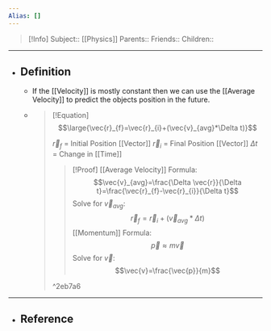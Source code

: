 ```yaml
---
Alias: []
---
```

> [!Info]
> Subject:: [[Physics]]
> Parents:: 
> Friends:: 
> Children:: 
---
- ## Definition
	- If the [[Velocity]] is mostly constant then we can use the [[Average Velocity]] to predict the objects position in the future.
	- > [!Equation]
	  > $$\large{\vec{r}_{f}=\vec{r}_{i}+(\vec{v}_{avg}*\Delta t)}$$
	  > 
	  > $\vec{r}_{f}$ = Initial Position [[Vector]]
	  > $\vec{r}_{i}$ = Final Position [[Vector]]
	  > $\Delta t$ = Change in [[Time]]
	  > 
	  > > [!Proof]
	  > > [[Average Velocity]] Formula:
	  > > $$\vec{v}_{avg}=\frac{\Delta \vec{r}}{\Delta t}=\frac{\vec{r}_{f}-\vec{r}_{i}}{\Delta t}$$
	  > > Solve for $\vec{v}_{avg}$:
	  > > $$\vec{r}_{f}=\vec{r}_{i}+(\vec{v}_{avg}*\Delta t)$$
	  > > [[Momentum]] Formula:
	  > > $$\vec{p}\approx m\vec{v}$$
	  > > Solve for $\vec{v}$:
	  > > $$\vec{v}=\frac{\vec{p}}{m}$$
	  > > 
	  > ^2eb7a6
---
- ## Reference